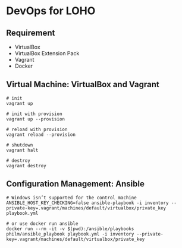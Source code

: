 # DevOps for LOHO

## Requirement

- VirtualBox
- VirtualBox Extension Pack
- Vagrant
- Docker

## Virtual Machine: VirtualBox and Vagrant

```shell=
# init
vagrant up

# init with provision
vagrant up --provision

# reload with provision
vagrant reload --provision

# shutdown
vagrant halt

# destroy
vagrant destroy
```

## Configuration Management: Ansible

```shell=
# Windows isn’t supported for the control machine
ANSIBLE_HOST_KEY_CHECKING=false ansible-playbook -i inventory --private-key=.vagrant/machines/default/virtualbox/private_key playbook.yml

# or use docker run ansible
docker run --rm -it -v $(pwd):/ansible/playbooks philm/ansible_playbook playbook.yml -i inventory --private-key=.vagrant/machines/default/virtualbox/private_key
```